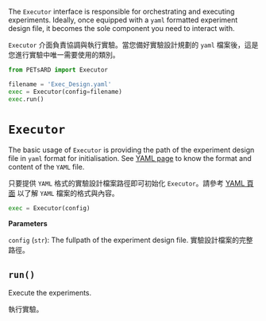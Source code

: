 The `Executor` interface is responsible for orchestrating and executing experiments. Ideally, once equipped with a `yaml` formatted experiment design file, it becomes the sole component you need to interact with.

`Executor` 介面負責協調與執行實驗。當您備好實驗設計規劃的 `yaml` 檔案後，這是您進行實驗中唯一需要使用的類別。

```Python
from PETsARD import Executor

filename = 'Exec_Design.yaml'
exec = Executor(config=filename)
exec.run()
```

# `Executor`

The basic usage of `Executor` is providing the path of the experiment design file in `yaml` format for initialisation. See [YAML page](https://nics-tw.github.io/PETsARD/YAML.html) to know the format and content of the `YAML` file.

只要提供 `YAML` 格式的實驗設計檔案路徑即可初始化 `Executor`。請參考 [YAML 頁面](https://nics-tw.github.io/PETsARD/YAML.html) 以了解 `YAML` 檔案的格式與內容。


```Python
exec = Executor(config)
```

**Parameters**

`config` (`str`): The fullpath of the experiment design file. 實驗設計檔案的完整路徑。

## `run()`

Execute the experiments.

執行實驗。
